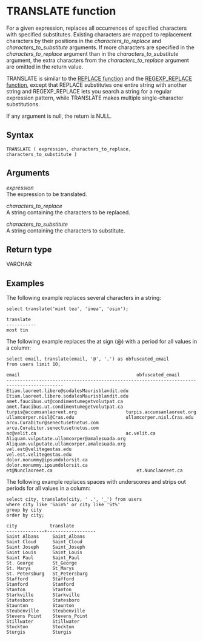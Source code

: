 # TRANSLATE function<a name="r_TRANSLATE"></a>

For a given expression, replaces all occurrences of specified characters with specified substitutes\. Existing characters are mapped to replacement characters by their positions in the *characters\_to\_replace* and *characters\_to\_substitute* arguments\. If more characters are specified in the *characters\_to\_replace* argument than in the *characters\_to\_substitute* argument, the extra characters from the *characters\_to\_replace* argument are omitted in the return value\.

TRANSLATE is similar to the [REPLACE function](r_REPLACE.md) and the [REGEXP\_REPLACE function](REGEXP_REPLACE.md), except that REPLACE substitutes one entire string with another string and REGEXP\_REPLACE lets you search a string for a regular expression pattern, while TRANSLATE makes multiple single\-character substitutions\.

If any argument is null, the return is NULL\.

## Syntax<a name="r_TRANSLATE-synopsis"></a>

```
TRANSLATE ( expression, characters_to_replace, characters_to_substitute )
```

## Arguments<a name="r_TRANSLATE-arguments"></a>

 *expression*   
The expression to be translated\.

 *characters\_to\_replace*   
A string containing the characters to be replaced\.

 *characters\_to\_substitute*   
A string containing the characters to substitute\.

## Return type<a name="r_TRANSLATE-return-type"></a>

VARCHAR

## Examples<a name="r_TRANSLATE-examples"></a>

The following example replaces several characters in a string: 

```
select translate('mint tea', 'inea', 'osin');

translate
-----------
most tin
```

The following example replaces the at sign \(@\) with a period for all values in a column: 

```
select email, translate(email, '@', '.') as obfuscated_email
from users limit 10;

email                                           obfuscated_email
-------------------------------------------------------------------------------------------
Etiam.laoreet.libero@sodalesMaurisblandit.edu   Etiam.laoreet.libero.sodalesMaurisblandit.edu
amet.faucibus.ut@condimentumegetvolutpat.ca     amet.faucibus.ut.condimentumegetvolutpat.ca
turpis@accumsanlaoreet.org	                turpis.accumsanlaoreet.org
ullamcorper.nisl@Cras.edu	                ullamcorper.nisl.Cras.edu
arcu.Curabitur@senectusetnetus.com              arcu.Curabitur.senectusetnetus.com
ac@velit.ca	                                ac.velit.ca
Aliquam.vulputate.ullamcorper@amalesuada.org    Aliquam.vulputate.ullamcorper.amalesuada.org
vel.est@velitegestas.edu                        vel.est.velitegestas.edu
dolor.nonummy@ipsumdolorsit.ca                  dolor.nonummy.ipsumdolorsit.ca
et@Nunclaoreet.ca                               et.Nunclaoreet.ca
```

 The following example replaces spaces with underscores and strips out periods for all values in a column: 

```
select city, translate(city, ' .', '_') from users
where city like 'Sain%' or city like 'St%'
group by city
order by city;

city            translate
--------------+------------------
Saint Albans     Saint_Albans
Saint Cloud      Saint_Cloud
Saint Joseph     Saint_Joseph
Saint Louis      Saint_Louis
Saint Paul       Saint_Paul
St. George       St_George
St. Marys        St_Marys
St. Petersburg   St_Petersburg
Stafford         Stafford
Stamford         Stamford
Stanton          Stanton
Starkville       Starkville
Statesboro       Statesboro
Staunton         Staunton
Steubenville     Steubenville
Stevens Point    Stevens_Point
Stillwater       Stillwater
Stockton         Stockton
Sturgis          Sturgis
```